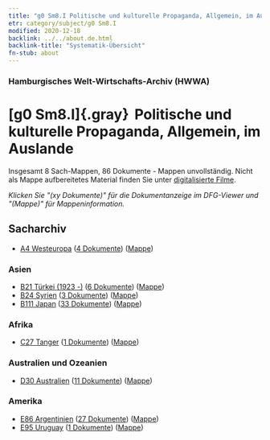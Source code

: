 ```yaml
---
title: "g0 Sm8.I Politische und kulturelle Propaganda, Allgemein, im Auslande"
etr: category/subject/g0 Sm8.I
modified: 2020-12-18
backlink: ../../about.de.html
backlink-title: "Systematik-Übersicht"
fn-stub: about
---
```


### Hamburgisches Welt-Wirtschafts-Archiv (HWWA)
# [g0 Sm8.I]{.gray}&#8201; Politische und kulturelle Propaganda, Allgemein, im Auslande&#160; 




Insgesamt 8 Sach-Mappen, 86 Dokumente - Mappen unvollständig.
Nicht als Mappe aufbereitetes Material finden Sie unter [digitalisierte Filme](/film/h1_sh).

_Klicken Sie "(xy Dokumente)" für die Dokumentanzeige im DFG-Viewer und "(Mappe)" für Mappeninformation._

## Sacharchiv



- [A4 Westeuropa](../../../geo/about.de.html#A4) (<a href="https://dfg-viewer.de/show/?tx_dlf[id]=https://pm20.zbw.eu/mets/sh/1408xx/140897/1445xx/144579/public.mets.de.xml" target="_blank">4 Dokumente</a>) ([Mappe](http://purl.org/pressemappe20/folder/sh/140897,144579))

### Asien

- [B21 Türkei (1923 -)](../../../geo/about.de.html#B21) (<a href="https://dfg-viewer.de/show/?tx_dlf[id]=https://pm20.zbw.eu/mets/sh/1411xx/141111/1445xx/144579/public.mets.de.xml" target="_blank">6 Dokumente</a>) ([Mappe](http://purl.org/pressemappe20/folder/sh/141111,144579))
- [B24 Syrien](../../../geo/about.de.html#B24) (<a href="https://dfg-viewer.de/show/?tx_dlf[id]=https://pm20.zbw.eu/mets/sh/1411xx/141114/1445xx/144579/public.mets.de.xml" target="_blank">3 Dokumente</a>) ([Mappe](http://purl.org/pressemappe20/folder/sh/141114,144579))
- [B111 Japan](../../../geo/about.de.html#B111) (<a href="https://dfg-viewer.de/show/?tx_dlf[id]=https://pm20.zbw.eu/mets/sh/1412xx/141272/1445xx/144579/public.mets.de.xml" target="_blank">33 Dokumente</a>) ([Mappe](http://purl.org/pressemappe20/folder/sh/141272,144579))

### Afrika

- [C27 Tanger](../../../geo/about.de.html#C27) (<a href="https://dfg-viewer.de/show/?tx_dlf[id]=https://pm20.zbw.eu/mets/sh/1413xx/141360/1445xx/144579/public.mets.de.xml" target="_blank">1 Dokumente</a>) ([Mappe](http://purl.org/pressemappe20/folder/sh/141360,144579))

### Australien und Ozeanien

- [D30 Australien](../../../geo/about.de.html#D30) (<a href="https://dfg-viewer.de/show/?tx_dlf[id]=https://pm20.zbw.eu/mets/sh/1416xx/141621/1445xx/144579/public.mets.de.xml" target="_blank">11 Dokumente</a>) ([Mappe](http://purl.org/pressemappe20/folder/sh/141621,144579))

### Amerika

- [E86 Argentinien](../../../geo/about.de.html#E86) (<a href="https://dfg-viewer.de/show/?tx_dlf[id]=https://pm20.zbw.eu/mets/sh/1416xx/141692/1445xx/144579/public.mets.de.xml" target="_blank">27 Dokumente</a>) ([Mappe](http://purl.org/pressemappe20/folder/sh/141692,144579))
- [E95 Uruguay](../../../geo/about.de.html#E95) (<a href="https://dfg-viewer.de/show/?tx_dlf[id]=https://pm20.zbw.eu/mets/sh/1416xx/141695/1445xx/144579/public.mets.de.xml" target="_blank">1 Dokumente</a>) ([Mappe](http://purl.org/pressemappe20/folder/sh/141695,144579))


